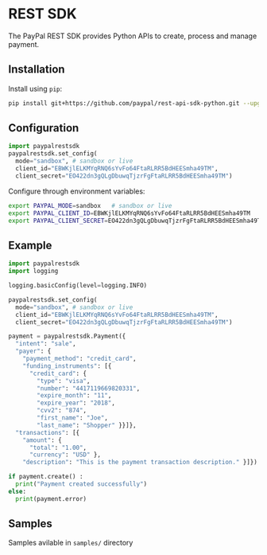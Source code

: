 # REST SDK

The PayPal REST SDK provides Python APIs to create, process and manage payment.

## Installation

Install using `pip`:

```sh
pip install git+https://github.com/paypal/rest-api-sdk-python.git --upgrade
```

## Configuration

```python
import paypalrestsdk
paypalrestsdk.set_config(
  mode="sandbox", # sandbox or live
  client_id="EBWKjlELKMYqRNQ6sYvFo64FtaRLRR5BdHEESmha49TM",
  client_secret="EO422dn3gQLgDbuwqTjzrFgFtaRLRR5BdHEESmha49TM")
```

Configure through environment variables:

```sh
export PAYPAL_MODE=sandbox   # sandbox or live
export PAYPAL_CLIENT_ID=EBWKjlELKMYqRNQ6sYvFo64FtaRLRR5BdHEESmha49TM
export PAYPAL_CLIENT_SECRET=EO422dn3gQLgDbuwqTjzrFgFtaRLRR5BdHEESmha49TM
```

## Example

```python
import paypalrestsdk
import logging

logging.basicConfig(level=logging.INFO)

paypalrestsdk.set_config(
  mode="sandbox", # sandbox or live
  client_id="EBWKjlELKMYqRNQ6sYvFo64FtaRLRR5BdHEESmha49TM",
  client_secret="EO422dn3gQLgDbuwqTjzrFgFtaRLRR5BdHEESmha49TM")

payment = paypalrestsdk.Payment({
  "intent": "sale",
  "payer": {
    "payment_method": "credit_card",
    "funding_instruments": [{
      "credit_card": {
        "type": "visa",
        "number": "4417119669820331",
        "expire_month": "11",
        "expire_year": "2018",
        "cvv2": "874",
        "first_name": "Joe",
        "last_name": "Shopper" }}]},
  "transactions": [{
    "amount": {
      "total": "1.00",
      "currency": "USD" },
    "description": "This is the payment transaction description." }]})

if payment.create() :
  print("Payment created successfully")
else:
  print(payment.error)
```

## Samples

Samples avilable in `samples/` directory

